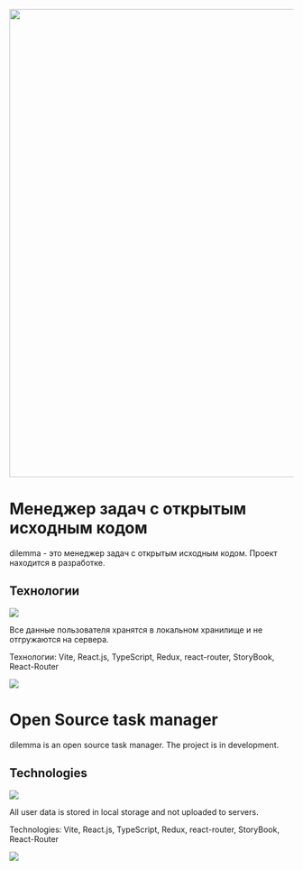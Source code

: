 <img id="img" style="width: 830px; margin: 0 auto;" src="https://i.imgur.com/kZM8f17.png"></img>

# Менеджер задач с открытым исходным кодом

dilemma - это менеджер задач с открытым исходным кодом. Проект находится в разработке.

## Технологии

![](https://skillicons.dev/icons?i=vite,ts,scss,redux)

Все данные пользователя хранятся в локальном хранилище и не отгружаются на сервера.

Технологии: Vite, React.js, TypeScript, Redux, react-router, StoryBook, React-Router

![](https://i.imgur.com/K8akxNc.png)

# Open Source task manager

dilemma is an open source task manager. The project is in development.

## Technologies

![](https://skillicons.dev/icons?i=vite,ts,scss,redux)

All user data is stored in local storage and not uploaded to servers.

Technologies: Vite, React.js, TypeScript, Redux, react-router, StoryBook, React-Router

![](https://i.imgur.com/QvxMsLT.png)
